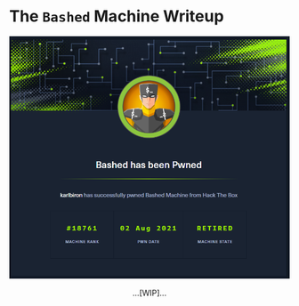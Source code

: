 # The `Bashed` Machine Writeup

![bashed_pwned](/assets/bashed_pwned.png)

<p align="center">
...[WIP]...
</p>
